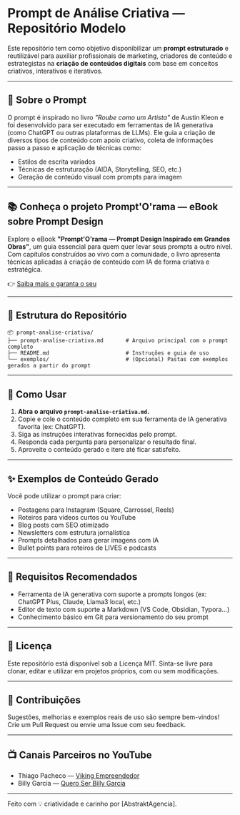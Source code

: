 # Prompt de Análise Criativa — Repositório Modelo

Este repositório tem como objetivo disponibilizar um **prompt estruturado** e reutilizável para auxiliar profissionais de marketing, criadores de conteúdo e estrategistas na **criação de conteúdos digitais** com base em conceitos criativos, interativos e iterativos.

---

## 📌 Sobre o Prompt

O prompt é inspirado no livro *"Roube como um Artista"* de Austin Kleon e foi desenvolvido para ser executado em ferramentas de IA generativa (como ChatGPT ou outras plataformas de LLMs). Ele guia a criação de diversos tipos de conteúdo com apoio criativo, coleta de informações passo a passo e aplicação de técnicas como:

- Estilos de escrita variados
- Técnicas de estruturação (AIDA, Storytelling, SEO, etc.)
- Geração de conteúdo visual com prompts para imagem

---

## 📚 Conheça o projeto Prompt'O'rama — eBook sobre Prompt Design

Explore o eBook **"Prompt'O'rama — Prompt Design Inspirado em Grandes Obras"**, um guia essencial para quem quer levar seus prompts a outro nível. Com capítulos construídos ao vivo com a comunidade, o livro apresenta técnicas aplicadas à criação de conteúdo com IA de forma criativa e estratégica.

👉 [Saiba mais e garanta o seu](https://abstraktagencia.com/livro-landing/)

---

## 📁 Estrutura do Repositório

```
📦 prompt-analise-criativa/
├── prompt-analise-criativa.md       # Arquivo principal com o prompt completo
├── README.md                        # Instruções e guia de uso
└── exemplos/                        # (Opcional) Pastas com exemplos gerados a partir do prompt
```

---

## 🚀 Como Usar

1. **Abra o arquivo `prompt-analise-criativa.md`.**
2. Copie e cole o conteúdo completo em sua ferramenta de IA generativa favorita (ex: ChatGPT).
3. Siga as instruções interativas fornecidas pelo prompt.
4. Responda cada pergunta para personalizar o resultado final.
5. Aproveite o conteúdo gerado e itere até ficar satisfeito.

---

## ✨ Exemplos de Conteúdo Gerado

Você pode utilizar o prompt para criar:

- Postagens para Instagram (Square, Carrossel, Reels)
- Roteiros para vídeos curtos ou YouTube
- Blog posts com SEO otimizado
- Newsletters com estrutura jornalística
- Prompts detalhados para gerar imagens com IA
- Bullet points para roteiros de LIVES e podcasts

---

## 📌 Requisitos Recomendados

- Ferramenta de IA generativa com suporte a prompts longos (ex: ChatGPT Plus, Claude, Llama3 local, etc.)
- Editor de texto com suporte a Markdown (VS Code, Obsidian, Typora...)
- Conhecimento básico em Git para versionamento do seu prompt

---

## 📎 Licença

Este repositório está disponível sob a Licença MIT. Sinta-se livre para clonar, editar e utilizar em projetos próprios, com ou sem modificações.

---

## 🤝 Contribuições

Sugestões, melhorias e exemplos reais de uso são sempre bem-vindos! Crie um Pull Request ou envie uma Issue com seu feedback.

---

## 📺 Canais Parceiros no YouTube

- Thiago Pacheco — [Viking Empreendedor](https://www.youtube.com/@VikingEmpreendedor)
- Billy Garcia — [Quero Ser Billy Garcia](https://www.youtube.com/@queroserbillygarcia)

---

Feito com 💡 criatividade e carinho por [AbstraktAgencia].

